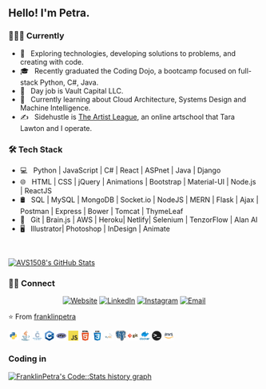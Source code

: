 <h2> Hello! I'm Petra.</h2>

<h3> 👨🏻‍💻 Currently</h3>

- 🤔 &nbsp; Exploring technologies, developing solutions to problems, and creating with code.
- 🎓 &nbsp; Recently graduated the Coding Dojo, a bootcamp focused on full-stack Python, C#, Java.
- 💼 &nbsp; Day job is Vault Capital LLC.
- 🌱 &nbsp; Currently learning about Cloud Architecture, Systems Design and Machine Intelligence.
- ✍️ &nbsp; Sidehustle is <a href="ttps://www.ArtistLeague.net">The Artist League</a>, an online artschool that Tara Lawton and I operate.
<h3>🛠 Tech Stack</h3>

- 💻 &nbsp; Python | JavaScript | C# | React | ASPnet | Java | Django 
- 🌐 &nbsp; HTML | CSS | jQuery | Animations | Bootstrap | Material-UI | Node.js | ReactJS 
- 🛢 &nbsp; SQL | MySQL | MongoDB | Socket.io | NodeJS | MERN | Flask | Ajax | Postman | Express | Bower | Tomcat | ThymeLeaf 
- 🔧 &nbsp; Git | Brain.js | AWS | Heroku| Netlify| Selenium | TenzorFlow | Alan AI 
- 🖥 &nbsp; Illustrator| Photoshop | InDesign | Animate
<br/>

[![AVS1508's GitHub Stats](https://github-readme-stats.vercel.app/api?username=franklinpetra&show_icons=true)](https://github.com/AVS1508)

<h3> 🤝🏻 Connect </h3>

<p align="center">
<a href="https://www.petrafranklin.com/"><img alt="Website" src="https://img.shields.io/badge/Website-www.petrafranklin.com-blue?style=flat-square&logo=google-chrome"></a>
<a href="https://www.linkedin.com/in/petrafranklin/"><img alt="LinkedIn" src="https://img.shields.io/badge/LinkedIn-Petra%20Franklin%20-blue?style=flat-square&logo=linkedin"></a>
<a href="https://www.instagram.com/petafranklin/"><img alt="Instagram" src="https://img.shields.io/badge/Instagram-petrafranklin__-blue?style=flat-square&logo=instagram"></a>
<a href="mailto:petrafranklin@gmail.com"><img alt="Email" src="https://img.shields.io/badge/Email-petrafranklin@gmail.com-blue?style=flat-square&logo=gmail"></a>
</p>

⭐️ From [franklinpetra](https://github.com/franklinpetra)

<code><img height="20" src="https://raw.githubusercontent.com/github/explore/80688e429a7d4ef2fca1e82350fe8e3517d3494d/topics/python/python.png"></code>
<code><img height="20" src="https://raw.githubusercontent.com/github/explore/80688e429a7d4ef2fca1e82350fe8e3517d3494d/topics/java/java.png"></code>
<code><img height="20" src="https://raw.githubusercontent.com/github/explore/80688e429a7d4ef2fca1e82350fe8e3517d3494d/topics/c/c.png"></code>
<code><img height="20" src="https://raw.githubusercontent.com/github/explore/80688e429a7d4ef2fca1e82350fe8e3517d3494d/topics/cpp/cpp.png"></code>
<code><img height="20" src="https://raw.githubusercontent.com/github/explore/80688e429a7d4ef2fca1e82350fe8e3517d3494d/topics/php/php.png"></code>
<code><img height="20" src="https://raw.githubusercontent.com/github/explore/80688e429a7d4ef2fca1e82350fe8e3517d3494d/topics/javascript/javascript.png"></code>
<code><img height="20" src="https://raw.githubusercontent.com/github/explore/80688e429a7d4ef2fca1e82350fe8e3517d3494d/topics/html/html.png"></code>
<code><img height="20" src="https://raw.githubusercontent.com/github/explore/80688e429a7d4ef2fca1e82350fe8e3517d3494d/topics/css/css.png"></code>
<code><img height="20" src="https://raw.githubusercontent.com/github/explore/80688e429a7d4ef2fca1e82350fe8e3517d3494d/topics/mysql/mysql.png"></code>
<code><img height="20" src="https://raw.githubusercontent.com/github/explore/80688e429a7d4ef2fca1e82350fe8e3517d3494d/topics/postgresql/postgresql.png"></code>
<code><img height="20" src="https://raw.githubusercontent.com/github/explore/80688e429a7d4ef2fca1e82350fe8e3517d3494d/topics/git/git.png"></code>
<code><img height="20" src="https://raw.githubusercontent.com/github/explore/80688e429a7d4ef2fca1e82350fe8e3517d3494d/topics/docker/docker.png"></code>
<code><img height="20" src="https://raw.githubusercontent.com/github/explore/80688e429a7d4ef2fca1e82350fe8e3517d3494d/topics/terminal/terminal.png"></code>
<code><img height="20" src="https://raw.githubusercontent.com/github/explore/80688e429a7d4ef2fca1e82350fe8e3517d3494d/topics/aws/aws.png"></code>

<h3> Coding in </h3>

<a href="https://codestats.net/users/franklinpetra">
  <img src='https://codestats-readme.franklinpetra.cn/history-graph/WEGFan?width=850&height=300&timezone=08:00&history_days=21&max_languages=9&language_colors=["3e4053","f15854","5da5da","faa43a","60bd68","f17cb0","b2912f","decf3f","b276b2","808080"]' alt="FranklinPetra's Code::Stats history graph" />
</a>
